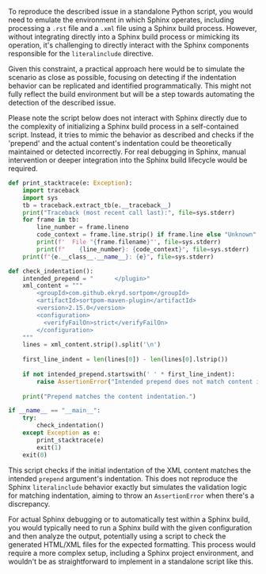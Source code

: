 To reproduce the described issue in a standalone Python script, you would need to emulate the environment in which Sphinx operates, including processing a `.rst` file and a `.xml` file using a Sphinx build process. However, without integrating directly into a Sphinx build process or mimicking its operation, it's challenging to directly interact with the Sphinx components responsible for the `literalinclude` directive.

Given this constraint, a practical approach here would be to simulate the scenario as close as possible, focusing on detecting if the indentation behavior can be replicated and identified programmatically. This might not fully reflect the build environment but will be a step towards automating the detection of the described issue.

Please note the script below does not interact with Sphinx directly due to the complexity of initializing a Sphinx build process in a self-contained script. Instead, it tries to mimic the behavior as described and checks if the 'prepend' and the actual content's indentation could be theoretically maintained or detected incorrectly. For real debugging in Sphinx, manual intervention or deeper integration into the Sphinx build lifecycle would be required.

```python
def print_stacktrace(e: Exception):
    import traceback
    import sys
    tb = traceback.extract_tb(e.__traceback__)
    print("Traceback (most recent call last):", file=sys.stderr)
    for frame in tb:
        line_number = frame.lineno
        code_context = frame.line.strip() if frame.line else "Unknown"
        print(f'  File "{frame.filename}"', file=sys.stderr)
        print(f"    {line_number}: {code_context}", file=sys.stderr)
    print(f"{e.__class__.__name__}: {e}", file=sys.stderr)

def check_indentation():
    intended_prepend = "      </plugin>"
    xml_content = """
        <groupId>com.github.ekryd.sortpom</groupId>
        <artifactId>sortpom-maven-plugin</artifactId>
        <version>2.15.0</version>
        <configuration>
          <verifyFailOn>strict</verifyFailOn>
        </configuration>
    """
    lines = xml_content.strip().split('\n')
    
    first_line_indent = len(lines[0]) - len(lines[0].lstrip())
    
    if not intended_prepend.startswith(' ' * first_line_indent):
        raise AssertionError("Intended prepend does not match content indentation.")
    
    print("Prepend matches the content indentation.")

if __name__ == "__main__":
    try:
        check_indentation()
    except Exception as e:
        print_stacktrace(e)
        exit(1)
    exit(0)
```

This script checks if the initial indentation of the XML content matches the intended `prepend` argument's indentation. This does not reproduce the Sphinx `literalinclude` behavior exactly but simulates the validation logic for matching indentation, aiming to throw an `AssertionError` when there's a discrepancy.

For actual Sphinx debugging or to automatically test within a Sphinx build, you would typically need to run a Sphinx build with the given configuration and then analyze the output, potentially using a script to check the generated HTML/XML files for the expected formatting. This process would require a more complex setup, including a Sphinx project environment, and wouldn't be as straightforward to implement in a standalone script like this.